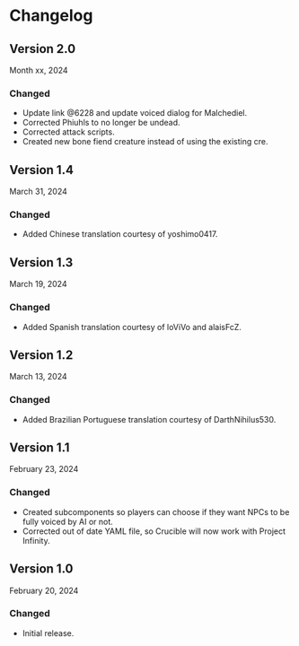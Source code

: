 # Changelog

## Version 2.0

Month xx, 2024

### Changed

- Update link @6228 and update voiced dialog for Malchediel.
- Corrected Phiuhls to no longer be undead.
- Corrected attack scripts.
- Created new bone fiend creature instead of using the existing cre.

## Version 1.4

March 31, 2024

### Changed

- Added Chinese translation courtesy of yoshimo0417.

## Version 1.3

March 19, 2024

### Changed

- Added Spanish translation courtesy of loViVo and alaisFcZ.

## Version 1.2

March 13, 2024

### Changed

- Added Brazilian Portuguese translation courtesy of DarthNihilus530.

## Version 1.1

February 23, 2024

### Changed

- Created subcomponents so players can choose if they want NPCs to be fully voiced by AI or not.
- Corrected out of date YAML file, so Crucible will now work with Project Infinity.

## Version 1.0

February 20, 2024

### Changed

- Initial release.